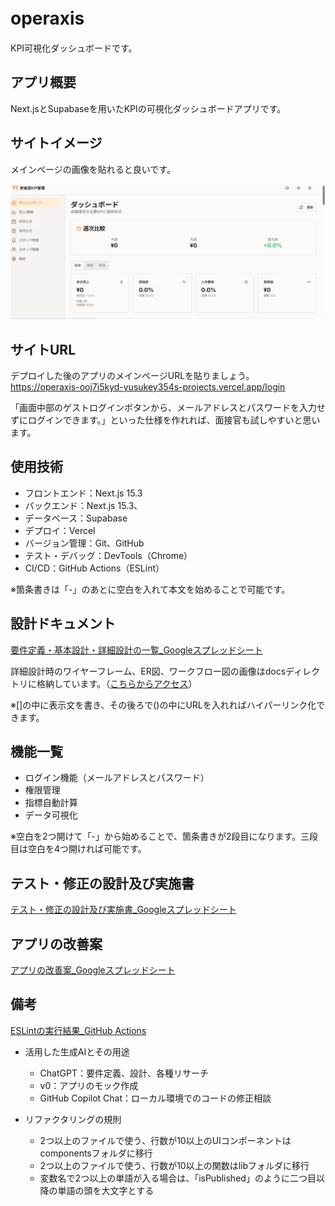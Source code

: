 # operaxis　
KPI可視化ダッシュボードです。

## アプリ概要
Next.jsとSupabaseを用いたKPIの可視化ダッシュボードアプリです。  


## サイトイメージ
メインページの画像を貼れると良いです。

![アプリ画面](https://github.com/yusukey354/worx_app/blob/main/docs/dashboard.png?raw=true)

## サイトURL

デプロイした後のアプリのメインページURLを貼りましょう。  
https://operaxis-ooj7i5kyd-yusukey354s-projects.vercel.app/login


「画面中部のゲストログインボタンから、メールアドレスとパスワードを入力せずにログインできます。」といった仕様を作れれば、面接官も試しやすいと思います。

## 使用技術
- フロントエンド：Next.js 15.3
- バックエンド：Next.js 15.3、
- データベース：Supabase
- デプロイ：Vercel
- バージョン管理：Git、GitHub
- テスト・デバッグ：DevTools（Chrome）
- CI/CD：GitHub Actions（ESLint）

※箇条書きは「-」のあとに空白を入れて本文を始めることで可能です。

## 設計ドキュメント
[要件定義・基本設計・詳細設計の一覧_Googleスプレッドシート](https://docs.google.com/spreadsheets/d/1yBssPgoUI_8TMwVZA2hWOLQj3-l7oirLB2FQ1YJgCww/edit?usp=sharing)

詳細設計時のワイヤーフレーム、ER図、ワークフロー図の画像はdocsディレクトリに格納しています。（[こちらからアクセス](./docs)）

※[]の中に表示文を書き、その後ろで()の中にURLを入れればハイパーリンク化できます。

## 機能一覧
- ログイン機能（メールアドレスとパスワード）
- 権限管理
- 指標自動計算
- データ可視化

※空白を2つ開けて「-」から始めることで、箇条書きが2段目になります。三段目は空白を4つ開ければ可能です。

## テスト・修正の設計及び実施書
[テスト・修正の設計及び実施書_Googleスプレッドシート](https://docs.google.com/spreadsheets/d/1ph7XaLu4a2k_kDBEpj_ySTBPETJvg5143ZMk5G90DUA/edit?usp=sharing)

## アプリの改善案
[アプリの改善案_Googleスプレッドシート](https://docs.google.com/spreadsheets/d/15id37P5LLiq2xTsL69gwKxeaVq70L-Wu4XooxUxumRw/edit?gid=1797697990#gid=1797697990)

## 備考
[ESLintの実行結果_GitHub Actions](https://github.com/yusukey354/testapp1/actions/runs/15519197960/job/43690145546)

- 活用した生成AIとその用途
  - ChatGPT：要件定義、設計、各種リサーチ
  - v0：アプリのモック作成
  - GitHub Copilot Chat：ローカル環境でのコードの修正相談

- リファクタリングの規則
  - 2つ以上のファイルで使う、行数が10以上のUIコンポーネントはcomponentsフォルダに移行
  - 2つ以上のファイルで使う、行数が10以上の関数はlibフォルダに移行
  - 変数名で2つ以上の単語が入る場合は、「isPublished」のように二つ目以降の単語の頭を大文字とする
